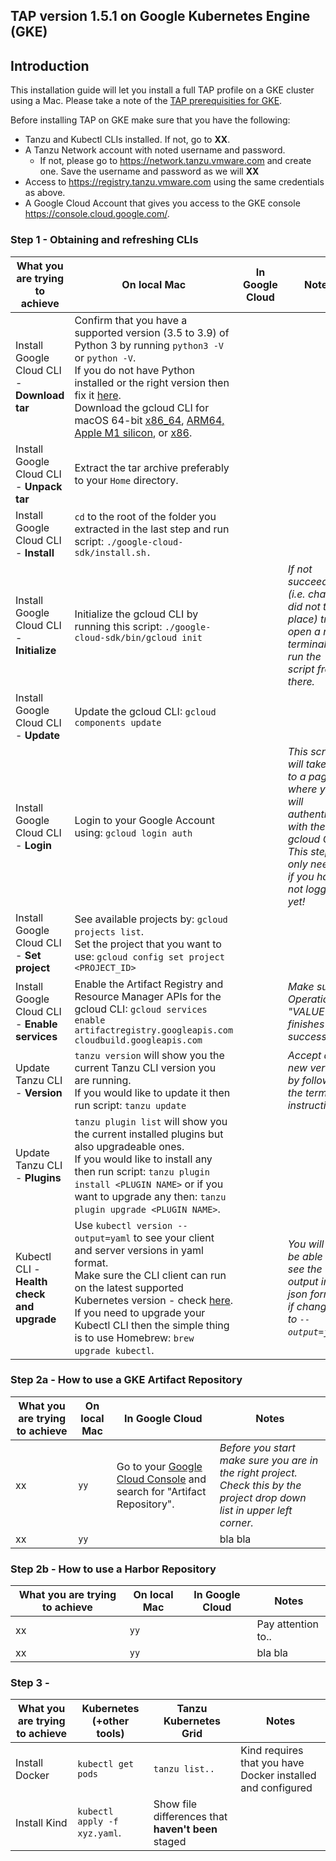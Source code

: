 ## TAP version 1.5.1 on Google Kubernetes Engine (GKE)

## Introduction
This installation guide will let you install a full TAP profile on a GKE cluster using a Mac. Please take a note of the [TAP prerequisities for GKE](https://docs.vmware.com/en/VMware-Tanzu-Application-Platform/1.5/tap/prerequisites.html#:~:text=Google%20Kubernetes%20Engine).

Before installing TAP on GKE make sure that you have the following:
* Tanzu and Kubectl CLIs installed. If not, go to **XX**.
* A Tanzu Network account with noted username and password.
  - If not, please go to https://network.tanzu.vmware.com and create one. Save the username and password as we will **XX**
* Access to https://registry.tanzu.vmware.com using the same credentials as above.
* A Google Cloud Account that gives you access to the GKE console https://console.cloud.google.com/.

### Step 1 - Obtaining and refreshing CLIs
| What you are trying to achieve | On local Mac | In Google Cloud | Notes |
| --- | --- | --- | --- |
| Install Google Cloud CLI - **Download tar** | Confirm that you have a supported version (3.5 to 3.9) of Python 3 by running `python3 -V` or `python -V`.<br />If you do not have Python installed or the right version then fix it [here](https://www.python.org/downloads/).<br />Download the gcloud CLI for macOS 64-bit [x86_64](https://dl.google.com/dl/cloudsdk/channels/rapid/downloads/google-cloud-cli-435.0.1-darwin-x86_64.tar.gz), [ARM64, Apple M1 silicon](https://dl.google.com/dl/cloudsdk/channels/rapid/downloads/google-cloud-cli-435.0.1-darwin-arm.tar.gz), or [x86](https://dl.google.com/dl/cloudsdk/channels/rapid/downloads/google-cloud-cli-435.0.1-darwin-x86.tar.gz). |  |  |
| Install Google Cloud CLI - **Unpack tar** | Extract the tar archive preferably to your `Home` directory. |  |  |
| Install Google Cloud CLI - **Install** | `cd` to the root of the folder you extracted in the last step and run script: `./google-cloud-sdk/install.sh.` |  |  |
| Install Google Cloud CLI - **Initialize** | Initialize the gcloud CLI by running this script: `./google-cloud-sdk/bin/gcloud init` |  | *If not succeeding (i.e. changes did not take place) try to open a new terminal and run the script from there.* |
| Install Google Cloud CLI - **Update** | Update the gcloud CLI: `gcloud components update` | | |
| Install Google Cloud CLI - **Login** | Login to your Google Account using: `gcloud login auth` | | *This script will take you to a page where you will authenticate with the gcloud CLI!<br />This step is only needed if you have not logged in yet!* |
| Install Google Cloud CLI - **Set project** | See available projects by: `gcloud projects list`.<br />Set the project that you want to use: `gcloud config set project <PROJECT_ID>` | | |
| Install Google Cloud CLI - **Enable services** | Enable the Artifact Registry and Resource Manager APIs for the gcloud CLI: `gcloud services enable artifactregistry.googleapis.com cloudbuild.googleapis.com` | | *Make sure Operation "VALUE" finishes successfully.* |
| Update Tanzu CLI - **Version**| `tanzu version` will show you the current Tanzu CLI version you are running.<br />If you would like to update it then run script: `tanzu update`|  | *Accept any new version by following the terminal instructions.* |
| Update Tanzu CLI - **Plugins**| `tanzu plugin list` will show you the current installed plugins but also upgradeable ones.<br />If you would like to install any then run script: `tanzu plugin install <PLUGIN NAME>` or if you want to upgrade any then: `tanzu plugin upgrade <PLUGIN NAME>`.| | |
| Kubectl CLI - **Health check and upgrade** | Use `kubectl version --output=yaml` to see your client and server versions in yaml format.<br />Make sure the CLI client can run on the latest supported Kubernetes version - check [here](https://kubernetes.io/releases/).<br />If you need to upgrade your Kubectl CLI then the simple thing is to use Homebrew: `brew upgrade kubectl`. || *You will also be able to see the output in json format if changing to `--output=json`.* |
  
### Step 2a - How to use a GKE Artifact Repository
| What you are trying to achieve | On local Mac | In Google Cloud | Notes |
| --- | --- | --- | --- |
| xx | `yy` | Go to your [Google Cloud Console](https://console.cloud.google.com/) and search for "Artifact Repository". | *Before you start make sure you are in the right project. Check this by the project drop down list in upper left corner.* |
| xx | `yy` | | bla bla|

### Step 2b - How to use a Harbor Repository
| What you are trying to achieve | On local Mac | In Google Cloud | Notes |
| --- | --- | --- | --- |
| xx | `yy` |  | Pay attention to.. |
| xx | `yy` | | bla bla|

### Step 3 - 
| What you are trying to achieve | Kubernetes (+other tools) | Tanzu Kubernetes Grid | Notes |
| --- | --- | --- | --- |
| Install Docker | `kubectl get pods` | `tanzu list..`| Kind requires that you have Docker installed and configured |
| Install Kind | `kubectl apply -f xyz.yaml`. | Show file differences that **haven't been** staged |
